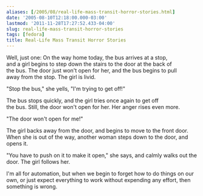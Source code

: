 ```yaml
---
aliases: [/2005/08/real-life-mass-transit-horror-stories.html]
date: '2005-08-10T12:18:00.000-03:00'
lastmod: '2011-11-28T17:27:52.433-04:00'
slug: real-life-mass-transit-horror-stories
tags: [fedora]
title: Real-Life Mass Transit Horror Stories
---
```


  
Well, just one: On the way home today, the bus arrives at a stop,  
and a girl begins to step down the stairs to the door at the back of  
the bus. The door just won't open for her, and the bus begins to pull  
away from the stop. The girl is livid.  

  
  

  
"Stop the bus," she yells, "I'm trying to get off!"  

  
  

  
The bus stops quickly, and the girl tries once again to get off  
the bus. Still, the door won't open for her. Her anger rises even more.  

  
  

  
"The door won't open for me!"  

  
  

  
The girl backs away from the door, and begins to move to the front door. When
she is out of the way, another woman steps down to the door, and opens it.  

  
  

  
"You have to push on it to make it open," she says, and calmly walks out the
door. The girl follows her.  

  
  

  
I'm all for automation, but when we begin to forget how to do things on our
own, or just expect everything to work without expending any effort, then
something is wrong.  

